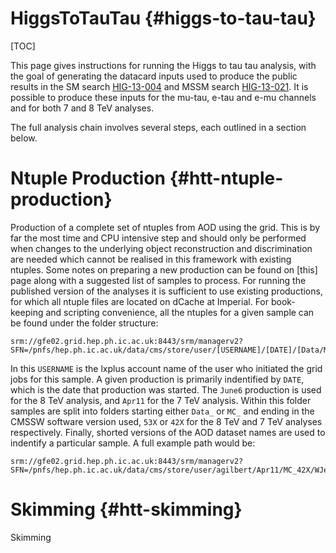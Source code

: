 HiggsToTauTau {#higgs-to-tau-tau}
============

[TOC]

This page gives instructions for running the Higgs to tau tau analysis, with the goal of generating the datacard inputs used to produce the public results in the SM search [HIG-13-004](http://arxiv.org/abs/1401.5041) and MSSM search [HIG-13-021](http://cds.cern.ch/record/1623367?ln=en). It is possible to produce these inputs for the mu-tau, e-tau and e-mu channels and for both 7 and 8 TeV analyses.

The full analysis chain involves several steps, each outlined in a section below.

Ntuple Production {#htt-ntuple-production}
==========================================
Production of a complete set of ntuples from AOD using the grid.  This is by far the most time and CPU intensive step and should only be performed when changes to the underlying object reconstruction and discrimination are needed which cannot be realised in this framework with existing ntuples. Some notes on preparing a new production can be found on [this] page along with a suggested list of samples to process. For running the published version of the analyses it is sufficient to use existing productions, for which all ntuple files are located on dCache at Imperial. For book-keeping and scripting convenience, all the ntuples for a given sample can be found under the folder structure:

    srm://gfe02.grid.hep.ph.ic.ac.uk:8443/srm/managerv2?SFN=/pnfs/hep.ph.ic.ac.uk/data/cms/store/user/[USERNAME]/[DATE]/[Data/MC]_[VERSION]/[SAMPLE_LABEL]

 In this `USERNAME` is the lxplus account name of the user who initiated the grid jobs for this sample. A given production is primarily indentified by `DATE`, which is the date that production was started. The `June6` production is used for the 8 TeV analysis, and `Apr11` for the 7 TeV analysis. Within this  folder samples are split into folders starting either `Data_` or `MC_` and ending in the CMSSW software version used,  `53X` or `42X` for the 8 TeV and 7 TeV analyses respectively. Finally, shorted versions of the AOD dataset names are used to indentify a particular sample. A full example path would be:

    srm://gfe02.grid.hep.ph.ic.ac.uk:8443/srm/managerv2?SFN=/pnfs/hep.ph.ic.ac.uk/data/cms/store/user/agilbert/Apr11/MC_42X/WJetsToLNu

Skimming {#htt-skimming}
========================
Skimming 



